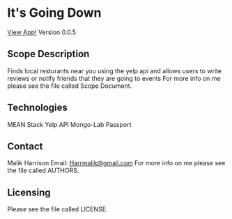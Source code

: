 # It's Going Down
[View App!](https://itsgoingdown.herokuapp.com/)
Version 0.0.5 

Scope Description
--------------
Finds local resturants near you using the yelp api and allows users to write reviews or notify friends that they are going to events
For more info on me please see the file called Scope Document.

Technologies
--------------
MEAN Stack
Yelp API
Mongo-Lab
Passport

Contact
--------------
Malik Harrison
Email: Harrmalik@gmail.com
For more info on me please see the file called AUTHORS.

Licensing
--------------
Please see the file called LICENSE.